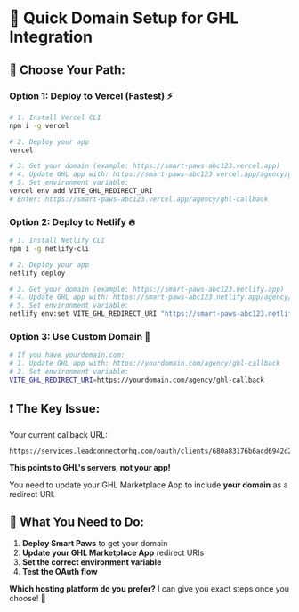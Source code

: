 # 🚀 Quick Domain Setup for GHL Integration

## 🎯 **Choose Your Path:**

### **Option 1: Deploy to Vercel (Fastest) ⚡**
```bash
# 1. Install Vercel CLI
npm i -g vercel

# 2. Deploy your app
vercel

# 3. Get your domain (example: https://smart-paws-abc123.vercel.app)
# 4. Update GHL app with: https://smart-paws-abc123.vercel.app/agency/ghl-callback
# 5. Set environment variable:
vercel env add VITE_GHL_REDIRECT_URI
# Enter: https://smart-paws-abc123.vercel.app/agency/ghl-callback
```

### **Option 2: Deploy to Netlify 🔥**
```bash
# 1. Install Netlify CLI
npm i -g netlify-cli

# 2. Deploy your app
netlify deploy

# 3. Get your domain (example: https://smart-paws-abc123.netlify.app)
# 4. Update GHL app with: https://smart-paws-abc123.netlify.app/agency/ghl-callback
# 5. Set environment variable:
netlify env:set VITE_GHL_REDIRECT_URI "https://smart-paws-abc123.netlify.app/agency/ghl-callback"
```

### **Option 3: Use Custom Domain 🏢**
```bash
# If you have yourdomain.com:
# 1. Update GHL app with: https://yourdomain.com/agency/ghl-callback
# 2. Set environment variable:
VITE_GHL_REDIRECT_URI=https://yourdomain.com/agency/ghl-callback
```

## ❗ **The Key Issue:**

Your current callback URL:
```
https://services.leadconnectorhq.com/oauth/clients/680a83176b6acd6942d2a621/authentication/oauth2/callback
```

**This points to GHL's servers, not your app!** 

You need to update your GHL Marketplace App to include **your domain** as a redirect URI.

## 🔧 **What You Need to Do:**

1. **Deploy Smart Paws** to get your domain
2. **Update your GHL Marketplace App** redirect URIs 
3. **Set the correct environment variable**
4. **Test the OAuth flow**

**Which hosting platform do you prefer?** I can give you exact steps once you choose! 🚀